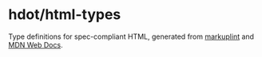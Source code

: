# hdot/html-types

Type definitions for spec-compliant HTML, generated from [markuplint]("https://markuplint.dev/") and [MDN Web Docs]("https://developer.mozilla.org/en-US/docs/Web/HTML").
